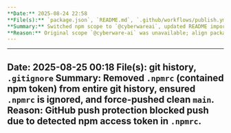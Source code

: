 ```yaml
---
**Date:** 2025-08-24 22:58
**File(s):** `package.json`, `README.md`, `.github/workflows/publish.yml`
**Summary:** Switched npm scope to `@cyberwareai`, updated README import/install, and added publish workflow configured for the new scope.
**Reason:** Original scope `@cyberware-ai` was unavailable; align package and CI to the available organization name.
---
```



---
**Date:** 2025-08-25 00:18
**File(s):** git history, `.gitignore`
**Summary:** Removed `.npmrc` (contained npm token) from entire git history, ensured `.npmrc` is ignored, and force-pushed clean `main`.
**Reason:** GitHub push protection blocked push due to detected npm access token in `.npmrc`.
---

